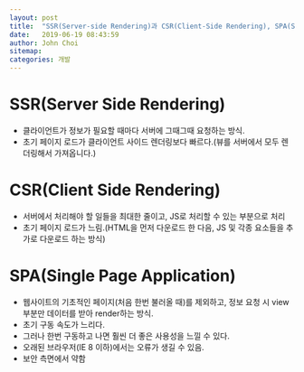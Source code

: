 ```yaml
---
layout: post
title:  "SSR(Server-side Rendering)과 CSR(Client-Side Rendering), SPA(Single Page Application)"
date:   2019-06-19 08:43:59
author: John Choi
sitemap:
categories: 개발
---
```


# SSR(Server Side Rendering)

- 클라이언트가 정보가 필요할 때마다 서버에 그때그때 요청하는 방식.
- 초기 페이지 로드가 클라이언트 사이드 렌더링보다 빠르다.(뷰를 서버에서 모두 렌더링해서 가져옵니다.)

# CSR(Client Side Rendering)

- 서버에서 처리해야 할 일들을 최대한 줄이고, JS로 처리할 수 있는 부분으로 처리
- 초기 페이지 로드가 느림.(HTML을 먼저 다운로드 한 다음, JS 및 각종 요소들을 추가로 다운로드 하는 방식)

# SPA(Single Page Application)

- 웹사이트의 기초적인 페이지(처음 한번 불러올 때)를 제외하고, 정보 요청 시 view 부분만 데이터를 받아 render하는 방식.
- 초기 구동 속도가 느리다.
- 그러나 한번 구동하고 나면 훨씬 더 좋은 사용성을 느낄 수 있다.
- 오래된 브라우저(IE 8 이하)에서는 오류가 생길 수 있음.
- 보안 측면에서 약함


